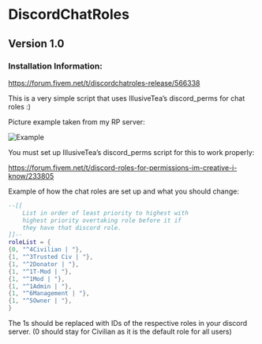 # DiscordChatRoles

## Version 1.0

### Installation Information:
https://forum.fivem.net/t/discordchatroles-release/566338

This is a very simple script that uses IllusiveTea’s discord_perms for chat roles :)

Picture example taken from my RP server:

![Example](https://i.gyazo.com/c845547a9cbcd99e7716726d53abb216.png)

You must set up IllusiveTea’s discord_perms script for this to work properly:

https://forum.fivem.net/t/discord-roles-for-permissions-im-creative-i-know/233805

Example of how the chat roles are set up and what you should change:

```lua
--[[
	List in order of least priority to highest with 
	highest priority overtaking role before it if 
	they have that discord role.
]]--
roleList = {
{0, "^4Civilian | "},
{1, "^3Trusted Civ | "},
{1, "^2Donator | "},
{1, "^1T-Mod | "},
{1, "^1Mod | "},
{1, "^1Admin | "},
{1, "^6Management | "},
{1, "^5Owner | "},
}
```

The 1s should be replaced with IDs of the respective roles in your discord server. (0 should stay for Civilian as it is the default role for all users)
